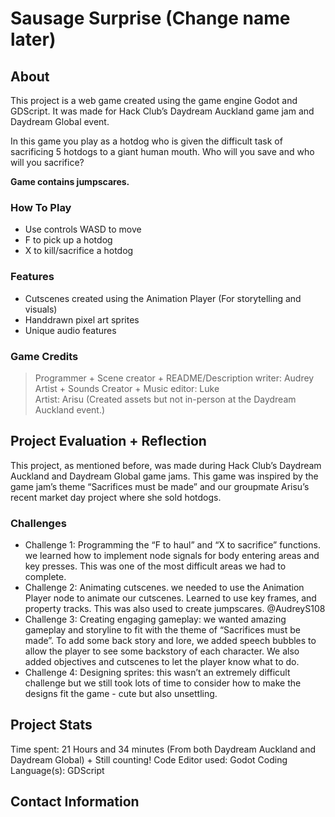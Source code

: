 # Sausage Surprise (Change name later)

About
-
This project is a web game created using the game engine Godot and GDScript. It was made for Hack Club’s Daydream Auckland game jam and Daydream Global event.

In this game you play as a hotdog who is given the difficult task of sacrificing 5 hotdogs to a giant human mouth. Who will you save and who will you sacrifice? 

**Game contains jumpscares.**

### How To Play
- Use controls WASD to move
- F to pick up a hotdog
- X to kill/sacrifice a hotdog

### Features
- Cutscenes created using the Animation Player (For storytelling and visuals)
- Handdrawn pixel art sprites  
- Unique audio features

### Game Credits
> Programmer + Scene creator + README/Description writer: Audrey   
> Artist + Sounds Creator + Music editor: Luke    
> Artist: Arisu (Created assets but not in-person at the Daydream Auckland event.)    

Project Evaluation + Reflection
-
This project, as mentioned before, was made during Hack Club’s Daydream Auckland and Daydream Global game jams. This game was inspired by the game jam’s theme “Sacrifices must be made” and our groupmate Arisu’s recent market day project where she sold hotdogs. 

### Challenges
- Challenge 1: Programming the “F to haul” and “X to sacrifice” functions. we learned how to implement node signals for body entering areas and key presses. This was one of the most difficult areas we had to complete.    
- Challenge 2: Animating cutscenes. we needed to use the Animation Player node to animate our cutscenes. Learned to use key frames, and property tracks. This was also used to create jumpscares. @AudreyS108    
- Challenge 3: Creating engaging gameplay: we wanted amazing gameplay and storyline to fit with the theme of “Sacrifices must be made”. To add some back story and lore, we added speech bubbles to allow the player to see some backstory of each character. We also added objectives and cutscenes to let the player know what to do.    
- Challenge 4: Designing sprites: this wasn’t an extremely difficult challenge but we still took lots of time to consider how to make the designs fit the game - cute but also unsettling.     

Project Stats
-
Time spent: 21 Hours and 34 minutes (From both Daydream Auckland and Daydream Global) + Still counting!
Code Editor used: Godot
Coding Language(s): GDScript

Contact Information
-



